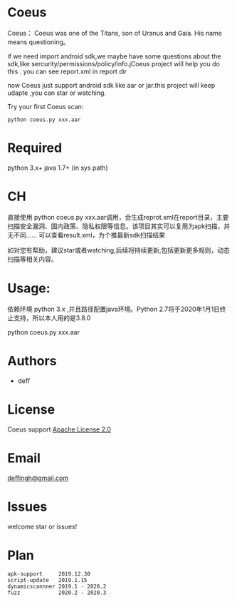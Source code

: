 # Coeus

Coeus：
  Coeus was one of the Titans, son of Uranus and Gaia. His name means questioning。
  
  if we need import android sdk,we maybe have some questions about the sdk,like sercurity/permissions/policy/info.jCoeus project will help you do this .
  you can see report.xml in report dir

  
  now Coeus just support android sdk like aar or jar.this project will keep udapte ,you can star or watching.
  
Try your first Coeus scan:
    
    python coeus.py xxx.aar

# Required
  
  python 3.x+ 
  java 1.7+ (in sys path)
  
# CH

  直接使用 python coeus.py xxx.aar调用，会生成reprot.xml在report目录，主要扫描安全漏洞、国内政策、隐私权限等信息。该项目其实可以复用为apk扫描，并无不同……
  可以查看result.xml，为个推最新sdk扫描结果

  如对您有帮助，建议star或者watching,后续将持续更新,包括更新更多规则，动态扫描等相关内容。
 
# Usage:

  依赖环境 python 3.x ,并且路径配置java环境。Python 2.7将于2020年1月1日终止支持，所以本人用的是3.8.0

  python coeus.py xxx.aar

# Authors

- deff

# License

Coeus support [Apache License 2.0](https://github.com/baidu/AdvBox/blob/master/LICENSE)

# Email
  deffingh@gmail.com

# Issues
  welcome star or issues!

# Plan

    apk-support     2019.12.30
    script-update   2019.1.15
    dynamicscannner 2019.1 - 2020.2
    fuzz            2020.2 - 2020.3

